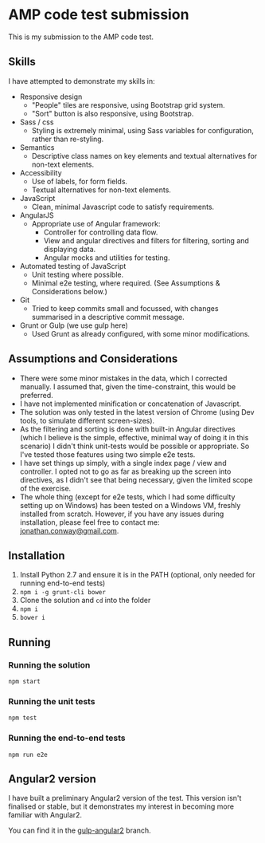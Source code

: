 # AMP code test submission

This is my submission to the AMP code test.

## Skills

I have attempted to demonstrate my skills in:

- Responsive design
    - "People" tiles are responsive, using Bootstrap grid system.
    - "Sort" button is also responsive, using Bootstrap.
- Sass / css
    - Styling is extremely minimal, using Sass variables for configuration, rather than re-styling.
- Semantics
    - Descriptive class names on key elements and textual alternatives for non-text elements.
- Accessibility
    - Use of labels, for form fields.
    - Textual alternatives for non-text elements.
- JavaScript
    - Clean, minimal Javascript code to satisfy requirements.
- AngularJS
    - Appropriate use of Angular framework:
        - Controller for controlling data flow.
        - View and angular directives and filters for filtering, sorting and displaying data.
        - Angular mocks and utilities for testing.
- Automated testing of JavaScript
    - Unit testing where possible.
    - Minimal e2e testing, where required. (See Assumptions & Considerations below.)
- Git
    - Tried to keep commits small and focussed, with changes summarised in a descriptive commit message.
- Grunt or Gulp (we use gulp here)
    - Used Grunt as already configured, with some minor modifications.

## Assumptions and Considerations

- There were some minor mistakes in the data, which I corrected manually. I assumed that, given the time-constraint, this would be preferred.
- I have not implemented minification or concatenation of Javascript.
- The solution was only tested in the latest version of Chrome (using Dev tools, to simulate different screen-sizes).
- As the filtering and sorting is done with built-in Angular directives (which I believe is the simple, effective, minimal way of doing it in this scenario) I didn't think unit-tests would be possible or appropriate. So I've tested those features using two simple e2e tests.
- I have set things up simply, with a single index page / view and controller. I opted not to go as far as breaking up the screen into directives, as I didn't see that being necessary, given the limited scope of the exercise.
- The whole thing (except for e2e tests, which I had some difficulty setting up on Windows) has been tested on a Windows VM, freshly installed from scratch. However, if you have any issues during installation, please feel free to contact me: jonathan.conway@gmail.com.

## Installation

1. Install Python 2.7 and ensure it is in the PATH (optional, only needed for running end-to-end tests)
2. `npm i -g grunt-cli bower`
3. Clone the solution and `cd` into the folder
4. `npm i`
5. `bower i`

## Running

### Running the solution

`npm start`

### Running the unit tests

`npm test`

### Running the end-to-end tests

`npm run e2e`

## Angular2 version

I have built a preliminary Angular2 version of the test. This version isn't finalised or stable, but it demonstrates my interest in becoming more familiar with Angular2.

You can find it in the [gulp-angular2](https://bitbucket.org/jonathanconway/amp-code-test-jonathan-conway/src/79471797a9e95374331cbe46fa780a10ad003795/?at=gulp-angular2) branch.
